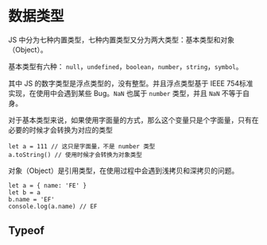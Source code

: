 # 数据类型

JS 中分为七种内置类型，七种内置类型又分为两大类型：基本类型和对象（Object）。

基本类型有六种： `null`，`undefined`，`boolean`，`number`，`string`，`symbol`。

其中 JS 的数字类型是浮点类型的，没有整型。并且浮点类型基于 IEEE 754标准实现，在使用中会遇到某些 Bug。`NaN` 也属于 `number` 类型，并且 `NaN` 不等于自身。

对于基本类型来说，如果使用字面量的方式，那么这个变量只是个字面量，只有在必要的时候才会转换为对应的类型

```
let a = 111 // 这只是字面量，不是 number 类型
a.toString() // 使用时候才会转换为对象类型 
```

对象（Object）是引用类型，在使用过程中会遇到浅拷贝和深拷贝的问题。

```
let a = { name: 'FE' } 
let b = a 
b.name = 'EF' 
console.log(a.name) // EF
```

## Typeof

